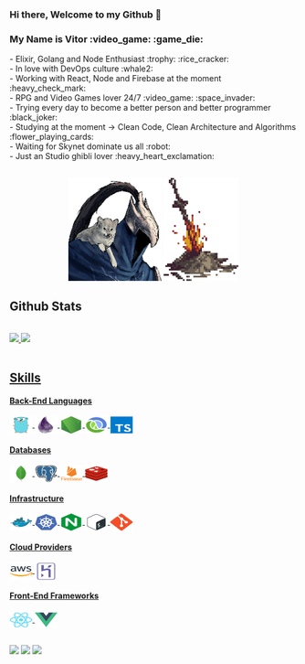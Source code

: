 ### Hi there, Welcome to my Github 👋
<h3> My Name is Vitor :video_game: :game_die:</h3>
<div>
    <div>
        <span>
           - Elixir, Golang and Node Enthusiast :trophy: :rice_cracker:
        </span>
        <br>
        <span>
            - In love with DevOps culture :whale2:
        </span>
        <br>
        <span>
            - Working with React, Node and Firebase at the moment :heavy_check_mark: 
        </span>
        <br>
        <span>
            - RPG and Video Games lover 24/7 :video_game: :space_invader:
        </span>
        <br>
        <span>
            - Trying every day to become a better person and better programmer :black_joker:
        </span>
        <br>
        <span>
            - Studying at the moment -> Clean Code, Clean Architecture and Algorithms :flower_playing_cards:
        </span>
        <br>
        <span>
            - Waiting for Skynet dominate us all :robot:
        </span>
        <br>
        <span>
            - Just an Studio ghibli lover :heavy_heart_exclamation:
        </span>
    </div>
    <h2></h2>
</div>
    <div align="center">
        <img src="/images/Artorias.gif" height="180em" />
        <img src="/images/bonfire.gif" height="180em" />
    </div>

<h2>Github Stats</h2>
<br>
<a href="https://github.com/iconicsoda">
  <img height="180em" src="https://github-readme-stats-eight-theta.vercel.app/api?username=iconicsoda&show_icons=true&theme=dracula&include_all_commits=true&count_private=true"/>
  <img height="180em" src="https://github-readme-stats-eight-theta.vercel.app/api/top-langs/?username=iconicsoda&layout=compact&langs_count=8&theme=dracula"/>
<div>
<div style="display: inline_block"><br>

  <h2>Skills</h2>

  <h4>Back-End Languages</h4>
  <img align="center" alt="Vitor-Go" height="30" width="40" src="https://raw.githubusercontent.com/devicons/devicon/master/icons/go/go-original.svg">
  <img align="center" alt="Vitor-Elixir" height="30" width="40" src="https://raw.githubusercontent.com/devicons/devicon/master/icons/elixir/elixir-original.svg">
  <img align="center" alt="Vitor-Node" height="30" width="40" src="https://raw.githubusercontent.com/devicons/devicon/master/icons/nodejs/nodejs-original.svg">
  <img align="center" alt="Vitor-Clojure" height="30" width="40" src="https://raw.githubusercontent.com/devicons/devicon/master/icons/clojure/clojure-original.svg">
  <img align="center" alt="Vitor-Ts" height="30" width="40" src="https://raw.githubusercontent.com/devicons/devicon/master/icons/typescript/typescript-plain.svg">
  
  <h4>Databases</h4>
  <img align="center" alt="Vitor-MongoDB" height="30" width="40" src="https://raw.githubusercontent.com/devicons/devicon/master/icons/mongodb/mongodb-original.svg">
  <img align="center" alt="Vitor-PostgreSQL" height="30" width="40" src="https://raw.githubusercontent.com/devicons/devicon/master/icons/postgresql/postgresql-original.svg">
  <img align="center" alt="Vitor-Firebase" height="30" width="40" src="https://raw.githubusercontent.com/devicons/devicon/master/icons/firebase/firebase-plain-wordmark.svg">
  <img align="center" alt="Vitor-Redis" height="30" width="40" src="https://raw.githubusercontent.com/devicons/devicon/master/icons/redis/redis-original.svg">
  
  <h4>Infrastructure</h4>
  <img align="center" alt="Vitor-Docker" height="30" width="40" src="https://raw.githubusercontent.com/devicons/devicon/master/icons/docker/docker-original.svg">
  <img align="center" alt="Vitor-Kubernetes" height="30" width="40" src="https://raw.githubusercontent.com/devicons/devicon/master/icons/kubernetes/kubernetes-plain.svg">
  <img align="center" alt="Vitor-Nginx" height="30" width="40" src="https://raw.githubusercontent.com/devicons/devicon/master/icons/nginx/nginx-original.svg">
  <img align="center" alt="Vitor-Scripting" height="30" width="40" src="https://raw.githubusercontent.com/devicons/devicon/master/icons/bash/bash-original.svg">
  <!-- <img align="center" alt="Vitor-Jenkins" height="30" width="40" src="https://raw.githubusercontent.com/devicons/devicon/master/icons/jenkins/jenkins-original.svg"> -->
  <img align="center" alt="Vitor-Git" height="30" width="40" src="https://raw.githubusercontent.com/devicons/devicon/master/icons/git/git-original.svg">
  
  <h4>Cloud Providers</h4>
  <img align="center" alt="Vitor-AWS" height="30" width="40" src="https://raw.githubusercontent.com/devicons/devicon/master/icons/amazonwebservices/amazonwebservices-original-wordmark.svg">
  <img align="center" alt="Vitor-Heroku" height="30" width="40" src="https://raw.githubusercontent.com/devicons/devicon/master/icons/heroku/heroku-original.svg">
  
  <h4>Front-End Frameworks</h4>
  <img align="center" alt="Vitor-React" height="30" width="40" src="https://raw.githubusercontent.com/devicons/devicon/master/icons/react/react-original.svg">
  <img align="center" alt="Vitor-Vue" height="30" width="40" src="https://github.com/devicons/devicon/blob/master/icons/vuejs/vuejs-original.svg">
</div>
  
  ##
  
  <div>
  <a href = "mailto: vitorandresaviandev@gmail.com"><img src="https://img.shields.io/badge/-Gmail-%23EA4335?style=for-the-badge&logo=gmail&logoColor=white" target="_blank"></a>
  <a href="https://www.linkedin.com/in/vitorsavian/" target="_blank"><img src="https://img.shields.io/badge/-LinkedIn-%230077B5?style=for-the-badge&logo=linkedin&logoColor=white" target="_blank"></a>
  <a href="https://www.instagram.com/sorvitao/" target="_blank"><img src="https://img.shields.io/badge/-Instagram-%23E4405F?style=for-the-badge&logo=instagram&logoColor=white" target="_blank"></a>
</div>